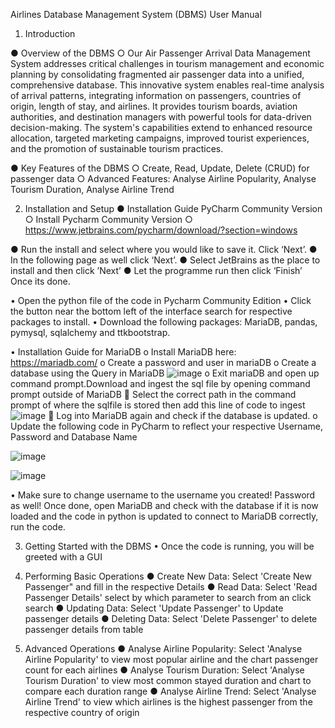 Airlines Database Management System (DBMS) User Manual
1. Introduction
   
●	Overview of the DBMS
    ○	Our Air Passenger Arrival Data Management System addresses critical challenges in tourism management and economic planning by consolidating fragmented air passenger data into a unified, comprehensive     database. This innovative system enables real-time analysis of arrival patterns, integrating information on passengers, countries of origin, length of stay, and airlines. It provides tourism boards, aviation authorities, and destination managers with powerful tools for data-driven decision-making. The system's capabilities extend to enhanced resource allocation, targeted marketing campaigns, improved tourist     experiences, and the promotion of sustainable tourism practices.

●	Key Features of the DBMS
    ○	Create, Read, Update, Delete (CRUD) for passenger data
    ○	Advanced Features: Analyse Airline Popularity, Analyse Tourism Duration, Analyse Airline Trend

2. Installation and Setup
●	Installation Guide PyCharm Community Version 
    ○	Install Pycharm Community Version
    ○	https://www.jetbrains.com/pycharm/download/?section=windows
 
●	Run the install and select where you would like to save it. Click ‘Next’. 
●	 In the following page as well click ‘Next’. 
●	Select JetBrains as the place to install and then click ’Next’
●	Let the programme run then click ‘Finish’ Once its done.
 
•	Open the python file of the code in Pycharm Community Edition 
•	Click the button near the bottom left of the interface search for respective packages to install.
•	Download the following packages: MariaDB, pandas, pymysql, sqlalchemy and ttkbootstrap.


•	Installation Guide for MariaDB 
    o	Install MariaDB here: https://mariadb.com/
    o	Create a password and user in mariaDB
    o	Create a database using the Query in MariaDB 
       ![image](https://github.com/user-attachments/assets/2087108a-6e2b-4e71-9332-76e376df903c)
    o	Exit mariaDB and open up command prompt.Download and ingest the sql file by opening command prompt outside of MariaDB 
    	Select the correct path in the command prompt of where the sqlfile is stored then add this line of code to ingest 
    ![image](https://github.com/user-attachments/assets/136f2bc5-e1a3-41b5-97be-caea6ecc6a19)
    	Log into MariaDB again and check if the database is updated.
    o	Update the following code in PyCharm to reflect your respective Username, Password and Database Name

![image](https://github.com/user-attachments/assets/0d78241c-3476-40bd-b440-65740624f3ef)

![image](https://github.com/user-attachments/assets/681546b3-08d4-4c8b-89fe-30e243c1df76)

       
•	Make sure to change username to the username you created! Password as well!
   Once done, open MariaDB and check with the database if it is now loaded and the code in python is updated to connect to MariaDB correctly, run the code.


3. Getting Started with the DBMS
•	Once the code is running, you will be greeted with a GUI
 
5. Performing Basic Operations
●	Create New Data: Select 'Create New Passenger" and fill in the respective Details
●	Read Data: Select 'Read Passenger Details' select by which parameter to search from an click search
●	Updating Data: Select 'Update Passenger' to Update passenger details
●	Deleting Data: Select 'Delete Passenger' to delete passenger details from table

6. Advanced Operations
●	Analyse Airline Popularity: Select 'Analyse Airline Popularity' to view most popular airline and the chart passenger count for each airlines
●	Analyse Tourism Duration: Select 'Analyse Tourism Duration' to view most common stayed duration and chart to compare each duration range
●	Analyse Airline Trend: Select 'Analyse Airline Trend' to view which airlines is the highest passenger from the respective country of origin


